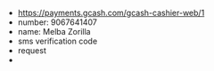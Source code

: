 - https://payments.gcash.com/gcash-cashier-web/1
- number: 9067641407
- name: Melba Zorilla
- sms verification code
- request
- 

<!---
ramilmerioles36/ramilmerioles36 is a ✨ special ✨ code at ramilmerioles36@gmail.com
--->

